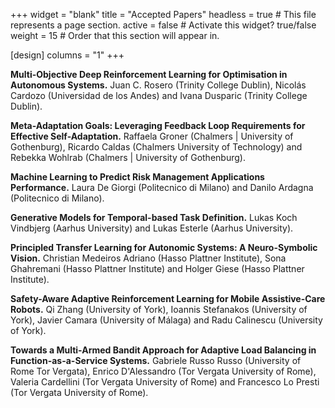 +++
widget = "blank" 
title = "Accepted Papers"
headless = true  # This file represents a page section.
active = false  # Activate this widget? true/false
weight = 15  # Order that this section will appear in.

[design]
columns = "1"
+++

 **Multi-Objective Deep Reinforcement Learning for Optimisation in Autonomous Systems.**
 Juan C. Rosero (Trinity College Dublin), Nicolás Cardozo (Universidad de los Andes) and Ivana Dusparic (Trinity College Dublin).


 **Meta-Adaptation Goals: Leveraging Feedback Loop Requirements for Effective Self-Adaptation.**
 Raffaela Groner (Chalmers | University of Gothenburg), Ricardo Caldas (Chalmers University of Technology) and Rebekka Wohlrab (Chalmers | University of Gothenburg).

 **Machine Learning to Predict Risk Management Applications Performance.**
 Laura De Giorgi (Politecnico di Milano) and Danilo Ardagna (Politecnico di Milano).

 **Generative Models for Temporal-based Task Definition.**
 Lukas Koch Vindbjerg (Aarhus University) and Lukas Esterle (Aarhus University).

 **Principled Transfer Learning for Autonomic Systems: A  Neuro-Symbolic Vision.**
 Christian Medeiros Adriano (Hasso Plattner Institute), Sona Ghahremani (Hasso Plattner Institute) and Holger Giese (Hasso Plattner Institute).

 **Safety-Aware Adaptive Reinforcement Learning for Mobile Assistive-Care Robots.**
 Qi Zhang (University of York), Ioannis Stefanakos (University of York), Javier Camara (University of Málaga) and Radu Calinescu (University of York).

**Towards a Multi-Armed Bandit Approach for Adaptive Load Balancing in Function-as-a-Service Systems.**
 Gabriele Russo Russo (University of Rome Tor Vergata), Enrico D'Alessandro (Tor Vergata University of Rome), Valeria Cardellini (Tor Vergata University of Rome) and Francesco Lo Presti (Tor Vergata University of Rome). 

